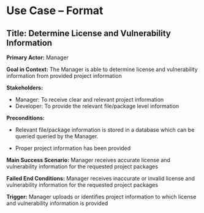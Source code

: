 # Use Case – Format

## Title: Determine License and Vulnerability Information

**Primary Actor:** Manager

**Goal in Context:** The Manager is able to determine license and vulnerability information from provided project information

**Stakeholders:**
- Manager: To receive clear and relevant project information
- Developer: To provide the relevant file/package level information

**Preconditions:**

- Relevant file/package information is stored in a database which can be queried queried by the Manager.

- Proper project information has been provided

**Main Success Scenario:** Manager receives accurate license and vulnerability information for the requested project packages

**Failed End Conditions:** Manager receives inaccurate or invalid license and vulnerability information for the requested project packages

**Trigger:** Manager uploads or identifies project information to which license and vulnerability information is provided
